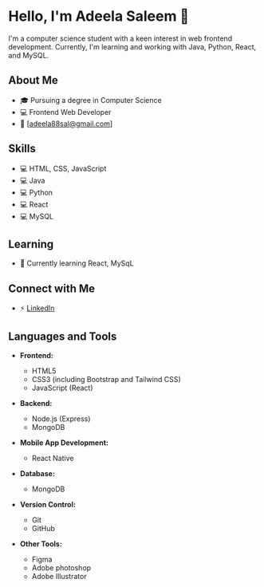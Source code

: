 # Hello, I'm Adeela Saleem 👋

I'm a computer science student with a keen interest in web frontend development. Currently, I'm learning and working with Java, Python, React, and MySQL.


## About Me

- 🎓 Pursuing a degree in Computer Science
- 💻 Frontend Web Developer
- 📧 [adeela88sal@gmail.com]

## Skills

- 💻 HTML, CSS, JavaScript
- 💻 Java
- 💻 Python
- 💻 React
- 💻 MySQL


## Learning

- 📘 Currently learning React, MySqL


## Connect with Me

- ⚡ [LinkedIn](https://www.linkedin.com/in/adeela-saleem-a89414277/)

## Languages and Tools

- **Frontend:**
  - HTML5
  - CSS3 (including Bootstrap and Tailwind CSS)
  - JavaScript (React)
  
- **Backend:**
  - Node.js (Express)
  - MongoDB
  
- **Mobile App Development:**
  - React Native
  
- **Database:**
  - MongoDB
  
- **Version Control:**
  - Git
  - GitHub
  
- **Other Tools:**
  - Figma
  - Adobe photoshop
  - Adobe Illustrator

